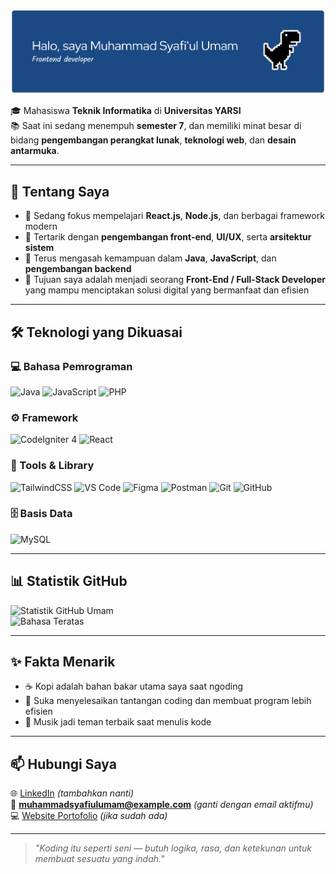 <!-- Banner -->
![Header](./github-header-banner.png)

🎓 Mahasiswa **Teknik Informatika** di **Universitas YARSI**  
📚 Saat ini sedang menempuh **semester 7**, dan memiliki minat besar di bidang **pengembangan perangkat lunak**, **teknologi web**, dan **desain antarmuka**.

---

## 🧠 Tentang Saya
- 🔭 Sedang fokus mempelajari **React.js**, **Node.js**, dan berbagai framework modern  
- 💬 Tertarik dengan **pengembangan front-end**, **UI/UX**, serta **arsitektur sistem**  
- 🌱 Terus mengasah kemampuan dalam **Java**, **JavaScript**, dan **pengembangan backend**  
- 🎯 Tujuan saya adalah menjadi seorang **Front-End / Full-Stack Developer** yang mampu menciptakan solusi digital yang bermanfaat dan efisien  

---

## 🛠️ Teknologi yang Dikuasai

### 💻 Bahasa Pemrograman
![Java](https://img.shields.io/badge/Java-ED8B00?style=for-the-badge&logo=openjdk&logoColor=white)
![JavaScript](https://img.shields.io/badge/JavaScript-F7DF1E?style=for-the-badge&logo=javascript&logoColor=black)
![PHP](https://img.shields.io/badge/PHP-777BB4?style=for-the-badge&logo=php&logoColor=white)

### ⚙️ Framework
![CodeIgniter 4](https://img.shields.io/badge/CodeIgniter%204-EF4223?style=for-the-badge&logo=codeigniter&logoColor=white)
![React](https://img.shields.io/badge/React-61DAFB?style=for-the-badge&logo=react&logoColor=black)

### 🎨 Tools & Library
![TailwindCSS](https://img.shields.io/badge/TailwindCSS-38B2AC?style=for-the-badge&logo=tailwind-css&logoColor=white)
![VS Code](https://img.shields.io/badge/VS%20Code-0078D7?style=for-the-badge&logo=visual-studio-code&logoColor=white)
![Figma](https://img.shields.io/badge/Figma-F24E1E?style=for-the-badge&logo=figma&logoColor=white)
![Postman](https://img.shields.io/badge/Postman-FF6C37?style=for-the-badge&logo=postman&logoColor=white)
![Git](https://img.shields.io/badge/Git-F05032?style=for-the-badge&logo=git&logoColor=white)
![GitHub](https://img.shields.io/badge/GitHub-181717?style=for-the-badge&logo=github&logoColor=white)

### 🗄️ Basis Data
![MySQL](https://img.shields.io/badge/MySQL-005C84?style=for-the-badge&logo=mysql&logoColor=white)

---

## 📊 Statistik GitHub
![Statistik GitHub Umam](https://github-readme-stats.vercel.app/api?username=Umam07&show_icons=true&theme=radical)  
![Bahasa Teratas](https://github-readme-stats.vercel.app/api/top-langs/?username=Umam07&layout=compact&theme=radical)

---

## ✨ Fakta Menarik
- ☕ Kopi adalah bahan bakar utama saya saat ngoding  
- 🧩 Suka menyelesaikan tantangan coding dan membuat program lebih efisien  
- 🎵 Musik jadi teman terbaik saat menulis kode  

---

## 📫 Hubungi Saya
🌐 [LinkedIn](https://www.linkedin.com/in/) *(tambahkan nanti)*  
📧 **muhammadsyafiulumam@example.com** *(ganti dengan email aktifmu)*  
💻 [Website Portofolio](https://) *(jika sudah ada)*  

---

> *"Koding itu seperti seni — butuh logika, rasa, dan ketekunan untuk membuat sesuatu yang indah."*
